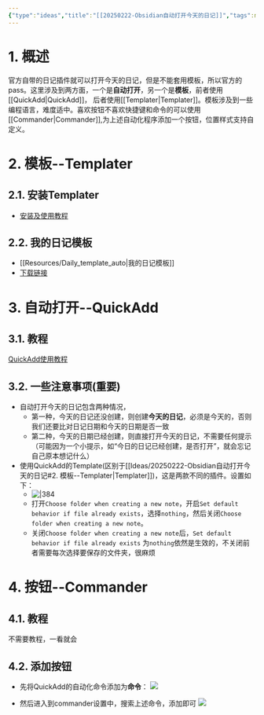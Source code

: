 ```yaml
---
{"type":"ideas","title":"[[20250222-Obsidian自动打开今天的日记]]","tags":null,"author":"codertoro","establish":"2025-02-22","update":"2025-02-22","dg-publish":true,"permalink":"/Ideas/20250222-Obsidian自动打开今天的日记/","dgPassFrontmatter":true,"created":"2025-02-22T17:56:29.565+08:00","updated":"2025-03-03T22:09:11.777+08:00"}
---
```


# 1. 概述
官方自带的日记插件就可以打开今天的日记，但是不能套用模板，所以官方的pass。这里涉及到两方面，一个是**自动打开**，另一个是**模板**，前者使用[[QuickAdd\|QuickAdd]]， 后者使用[[Templater\|Templater]]。模板涉及到一些编程语言，难度适中。喜欢按钮不喜欢快捷键和命令的可以使用[[Commander\|Commander]],为上述自动化程序添加一个按钮，位置样式支持自定义。
# 2. 模板--Templater
## 2.1. 安装Templater
- [安装及使用教程](https://b23.tv/81mpp0G)
## 2.2. 我的日记模板
- [[Resources/Daily_template_auto\|我的日记模板]]
- [下载链接](https://img.codertoro.top/Bucket/img/ideas/20250222-Obsidian%E8%87%AA%E5%8A%A8%E6%89%93%E5%BC%80%E4%BB%8A%E5%A4%A9%E7%9A%84%E6%97%A5%E8%AE%B0/Daily_template_auto.md)

# 3. 自动打开--QuickAdd
## 3.1. 教程
[QuickAdd使用教程](https://b23.tv/bKC4wEl)
## 3.2. 一些注意事项(重要)
- 自动打开今天的日记包含两种情况，
	- 第一种，今天的日记还没创建，则创建**今天的日记**，必须是今天的，否则我们还要比对日记日期和今天的日期是否一致
	- 第二种，今天的日期已经创建，则直接打开今天的日记，不需要任何提示（可能因为一个小提示，如“今日的日记已经创建，是否打开”，就会忘记自己原本想记什么）
- 使用QuickAdd的Template(区别于[[Ideas/20250222-Obsidian自动打开今天的日记#2. 模板--Templater\|Templater]])，这是两款不同的插件。设置如下：
	- ![|384](https://img.codertoro.top//Bucket/img/ideas/20250222-Obsidian%E8%87%AA%E5%8A%A8%E6%89%93%E5%BC%80%E4%BB%8A%E5%A4%A9%E7%9A%84%E6%97%A5%E8%AE%B0/202502221821662.png)
	- 打开`Choose folder when creating a new note`，开启`Set default behavior if file already exists`，选择`nothing`，然后关闭`Choose folder when creating a new note`。
	- 关闭`Choose folder when creating a new note`后，`Set default behavior if file already exists` 为`nothing`依然是生效的，不关闭前者需要每次选择要保存的文件夹，很麻烦

# 4. 按钮--Commander
## 4.1. 教程
不需要教程，一看就会
## 4.2. 添加按钮
- 先将QuickAdd的自动化命令添加为**命令**：
![](https://img.codertoro.top/Bucket/img/ideas/20250222-Obsidian%E8%87%AA%E5%8A%A8%E6%89%93%E5%BC%80%E4%BB%8A%E5%A4%A9%E7%9A%84%E6%97%A5%E8%AE%B0/202502221833038.png)

- 然后进入到commander设置中，搜索上述命令，添加即可
![](https://img.codertoro.top//Bucket/img/ideas/20250222-Obsidian%E8%87%AA%E5%8A%A8%E6%89%93%E5%BC%80%E4%BB%8A%E5%A4%A9%E7%9A%84%E6%97%A5%E8%AE%B0/202502221836115.png)

